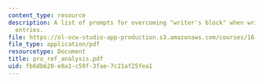 ```yaml
---
content_type: resource
description: A list of prompts for overcoming "writer's block" when writing journal
  entries.
file: https://ol-ocw-studio-app-production.s3.amazonaws.com/courses/16-812-the-aerospace-industry-spring-2004/fb6db620e8a1c59f3fae7c21af25fea1_pro_ref_analysis.pdf
file_type: application/pdf
resourcetype: Document
title: pro_ref_analysis.pdf
uid: fb6db620-e8a1-c59f-3fae-7c21af25fea1
---
```

